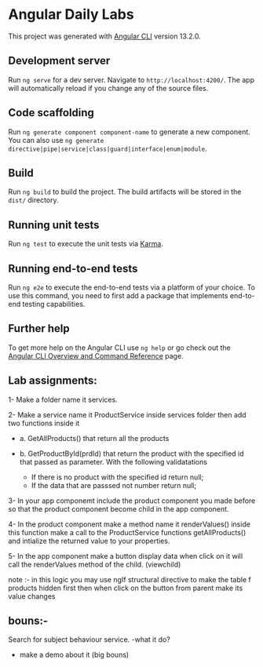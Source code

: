 # Angular Daily Labs

This project was generated with [Angular CLI](https://github.com/angular/angular-cli) version 13.2.0.

## Development server

Run `ng serve` for a dev server. Navigate to `http://localhost:4200/`. The app will automatically reload if you change any of the source files.

## Code scaffolding

Run `ng generate component component-name` to generate a new component. You can also use `ng generate directive|pipe|service|class|guard|interface|enum|module`.

## Build

Run `ng build` to build the project. The build artifacts will be stored in the `dist/` directory.

## Running unit tests

Run `ng test` to execute the unit tests via [Karma](https://karma-runner.github.io).

## Running end-to-end tests

Run `ng e2e` to execute the end-to-end tests via a platform of your choice. To use this command, you need to first add a package that implements end-to-end testing capabilities.

## Further help

To get more help on the Angular CLI use `ng help` or go check out the [Angular CLI Overview and Command Reference](https://angular.io/cli) page.

## Lab assignments:

1- Make a folder name it services.

2- Make a service name it ProductService inside services folder then add two functions inside it

- a. GetAllProducts() that return all the products
- b. GetProductById(prdId) that return the product with the specified id that passed as parameter.
  With the following validatations

  - If there is no product with the specified id return null;
  - If the data that are passsed not number return null;

3- In your app componemt include the product component you made before so that the product component become child
in the app component.

4- In the product component make a method name it renderValues() inside this function make a call to the ProductService functions getAllProducts()
and intialize the returned value to your properties.

5- In the app component make a button display data when click on it will call the renderValues method of the child. (viewchild)

note :- in this logic you may use ngIf structural directive to make the table f products hidden first then when click on the button from parent make its value changes

## bouns:-

Search for subject behaviour service.
-what it do?

- make a demo about it (big bouns)
